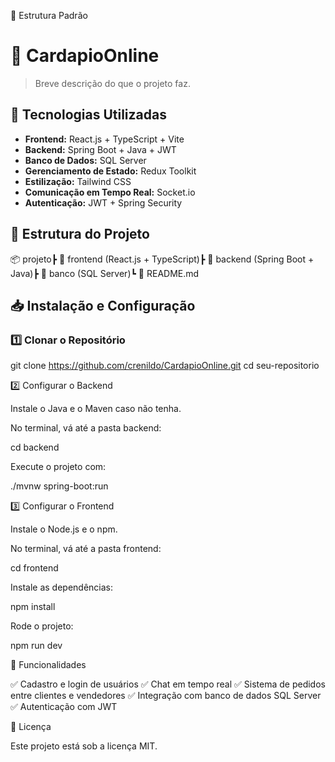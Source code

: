 📌 Estrutura Padrão

# 📌 CardapioOnline

> Breve descrição do que o projeto faz.

## 🚀 Tecnologias Utilizadas
- **Frontend:** React.js + TypeScript + Vite
- **Backend:** Spring Boot + Java + JWT
- **Banco de Dados:** SQL Server
- **Gerenciamento de Estado:** Redux Toolkit
- **Estilização:** Tailwind CSS
- **Comunicação em Tempo Real:** Socket.io
- **Autenticação:** JWT + Spring Security

## 📂 Estrutura do Projeto


📦 projeto┣ 📂 frontend  (React.js + TypeScript)┣ 📂 backend  (Spring Boot + Java)┣ 📂 banco  (SQL Server)┗ 📜 README.md


## 📥 Instalação e Configuração

### **1️⃣ Clonar o Repositório**

git clone https://github.com/crenildo/CardapioOnline.git
cd seu-repositorio

2️⃣ Configurar o Backend

Instale o Java e o Maven caso não tenha.

No terminal, vá até a pasta backend:

cd backend

Execute o projeto com:

./mvnw spring-boot:run

3️⃣ Configurar o Frontend

Instale o Node.js e o npm.

No terminal, vá até a pasta frontend:

cd frontend

Instale as dependências:

npm install

Rode o projeto:

npm run dev

📌 Funcionalidades

✅ Cadastro e login de usuários
✅ Chat em tempo real
✅ Sistema de pedidos entre clientes e vendedores
✅ Integração com banco de dados SQL Server
✅ Autenticação com JWT

📜 Licença

Este projeto está sob a licença MIT.

